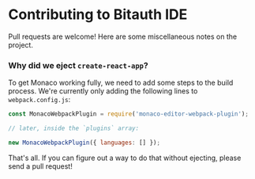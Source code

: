 # Contributing to Bitauth IDE

Pull requests are welcome! Here are some miscellaneous notes on the project.

### Why did we eject `create-react-app`?

To get Monaco working fully, we need to add some steps to the build process. We're currently only adding the following lines to `webpack.config.js`:

```js
const MonacoWebpackPlugin = require('monaco-editor-webpack-plugin');

// later, inside the `plugins` array:

new MonacoWebpackPlugin({ languages: [] });
```

That's all. If you can figure out a way to do that without ejecting, please send a pull request!
